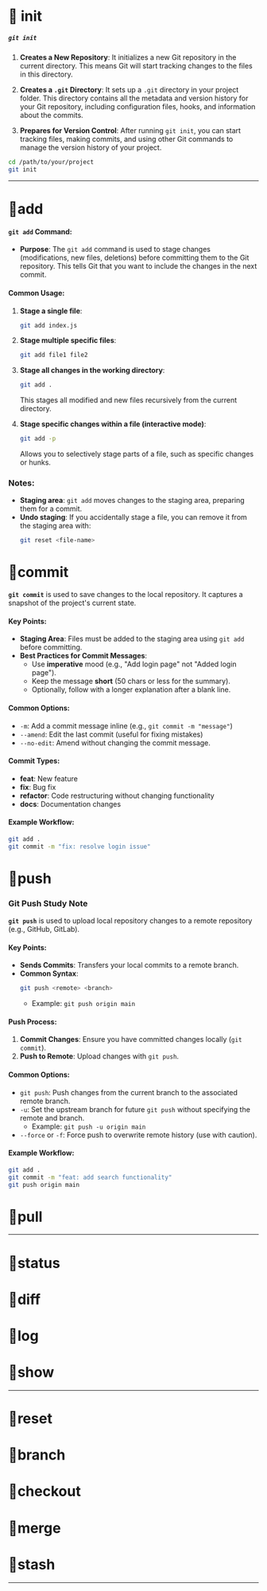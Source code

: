 # 🔸 init
##### `git init` 
1. **Creates a New Repository**: It initializes a new Git repository in the current directory. This means Git will start tracking changes to the files in this directory.

2. **Creates a `.git` Directory**: It sets up a `.git` directory in your project folder. This directory contains all the metadata and version history for your Git repository, including configuration files, hooks, and information about the commits.

3. **Prepares for Version Control**: After running `git init`, you can start tracking files, making commits, and using other Git commands to manage the version history of your project.

```bash
cd /path/to/your/project
git init
```

---

# 🔸add
#### `git add` Command:
- **Purpose**: The `git add` command is used to stage changes (modifications, new files, deletions) before committing them to the Git repository. This tells Git that you want to include the changes in the next commit.
  
#### Common Usage:
1. **Stage a single file**:
   ```bash
   git add index.js
   ```

2. **Stage multiple specific files**:
   ```bash
   git add file1 file2
   ```

3. **Stage all changes in the working directory**:
   ```bash
   git add .
   ```
   This stages all modified and new files recursively from the current directory.

4. **Stage specific changes within a file (interactive mode)**:
   ```bash
   git add -p
   ```
   Allows you to selectively stage parts of a file, such as specific changes or hunks.

### Notes:
- **Staging area**: `git add` moves changes to the staging area, preparing them for a commit.
- **Undo staging**: If you accidentally stage a file, you can remove it from the staging area with:
   ```bash
   git reset <file-name>
   ```

# 🔸commit
**`git commit`** is used to save changes to the local repository. It captures a snapshot of the project's current state. 

#### Key Points:
- **Staging Area**: Files must be added to the staging area using `git add` before committing.
- **Best Practices for Commit Messages**:
  - Use **imperative** mood (e.g., "Add login page" not "Added login page").
  - Keep the message **short** (50 chars or less for the summary).
  - Optionally, follow with a longer explanation after a blank line.
  
#### Common Options:
- `-m`: Add a commit message inline (e.g., `git commit -m "message"`)
- `--amend`: Edit the last commit (useful for fixing mistakes)
- `--no-edit`: Amend without changing the commit message.

#### Commit Types:
- **feat**: New feature
- **fix**: Bug fix
- **refactor**: Code restructuring without changing functionality
- **docs**: Documentation changes

#### Example Workflow:
```bash
git add .
git commit -m "fix: resolve login issue"
```

# 🔸push
### Git Push Study Note

**`git push`** is used to upload local repository changes to a remote repository (e.g., GitHub, GitLab).

#### Key Points:
- **Sends Commits**: Transfers your local commits to a remote branch.
- **Common Syntax**: 
  ```bash
  git push <remote> <branch>
  ```
  - Example: `git push origin main`

#### Push Process:
1. **Commit Changes**: Ensure you have committed changes locally (`git commit`).
2. **Push to Remote**: Upload changes with `git push`.

#### Common Options:
- `git push`: Push changes from the current branch to the associated remote branch.
- `-u`: Set the upstream branch for future `git push` without specifying the remote and branch.
  - Example: `git push -u origin main`
- `--force` or `-f`: Force push to overwrite remote history (use with caution).

#### Example Workflow:
```bash
git add .
git commit -m "feat: add search functionality"
git push origin main
```

# 🔸pull
---
# 🔸status
# 🔸diff
# 🔸log

# 🔸show
---
# 🔸reset
# 🔸branch
# 🔸checkout
# 🔸merge
# 🔸stash
---

